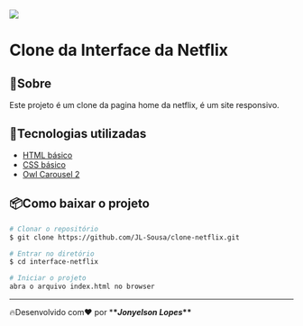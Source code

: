 <h1> 
<img src="./img/netflix.gif"/>
</h1>


# Clone da Interface da Netflix

## 📝Sobre
Este projeto é um clone da pagina home da netflix, é um site responsivo. 

## 🚀Tecnologias utilizadas

* [HTML básico](https://www.w3schools.com/html/)
* [CSS básico](https://developer.mozilla.org/pt-BR/docs/Web/CSS)
* [Owl Carousel 2](https://owlcarousel2.github.io/OwlCarousel2/)

## 📦Como baixar o projeto
```bash
# Clonar o repositório
$ git clone https://github.com/JL-Sousa/clone-netflix.git

# Entrar no diretório
$ cd interface-netflix

# Iniciar o projeto
abra o arquivo index.html no browser
```

---
🔥Desenvolvido com❤️ por \***\*_Jonyelson Lopes_\*\***